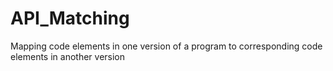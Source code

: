 # API_Matching
Mapping code elements in one version of a program to corresponding code elements in another version
